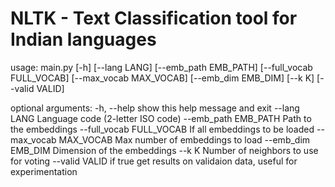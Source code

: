 # NLTK - Text Classification tool for Indian languages

usage: main.py [-h] [--lang LANG] [--emb_path EMB_PATH]
               [--full_vocab FULL_VOCAB] [--max_vocab MAX_VOCAB]
               [--emb_dim EMB_DIM] [--k K] [--valid VALID]

optional arguments:
  -h, --help            show this help message and exit
  --lang LANG           Language code (2-letter ISO code)
  --emb_path EMB_PATH   Path to the embeddings
  --full_vocab FULL_VOCAB
                        If all embeddings to be loaded
  --max_vocab MAX_VOCAB
                        Max number of embeddings to load
  --emb_dim EMB_DIM     Dimension of the embeddings
  --k K                 Number of neighbors to use for voting
  --valid VALID         if true get results on validaion data, useful for
                        experimentation

